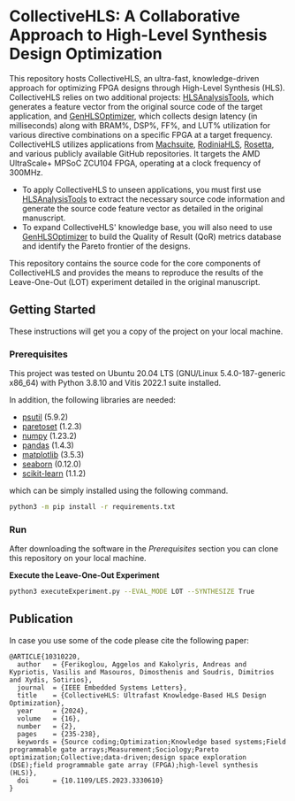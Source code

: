 # CollectiveHLS: A Collaborative Approach to High-Level Synthesis Design Optimization

This repository hosts CollectiveHLS, an ultra-fast, knowledge-driven approach for optimizing FPGA designs through High-Level Synthesis (HLS). CollectiveHLS relies on two additional projects: [HLSAnalysisTools](https://github.com/aferikoglou/HLSAnalysisTools), which generates a feature vector from the original source code of the target application, and [GenHLSOptimizer](https://github.com/aferikoglou/GenHLSOptimizer), which collects design latency (in milliseconds) along with BRAM%, DSP%, FF%, and LUT% utilization for various directive combinations on a specific FPGA at a target frequency. CollectiveHLS utilizes applications from [Machsuite](https://github.com/breagen/MachSuite), [RodiniaHLS](https://github.com/SFU-HiAccel/rodinia-hls), [Rosetta](https://github.com/cornell-zhang/rosetta), and various publicly available GitHub repositories. It targets the AMD UltraScale+ MPSoC ZCU104 FPGA, operating at a clock frequency of 300MHz. 
* To apply CollectiveHLS to unseen applications, you must first use [HLSAnalysisTools](https://github.com/aferikoglou/HLSAnalysisTools) to extract the necessary source code information and generate the source code feature vector as detailed in the original manuscript.
* To expand CollectiveHLS' knowledge base, you will also need to use [GenHLSOptimizer](https://github.com/aferikoglou/GenHLSOptimizer) to build the Quality of Result (QoR) metrics database and identify the Pareto frontier of the designs.

This repository contains the source code for the core components of CollectiveHLS and provides the means to reproduce the results of the Leave-One-Out (LOT) experiment detailed in the original manuscript.

## Getting Started

These instructions will get you a copy of the project on your local machine.

### Prerequisites

This project was tested on Ubuntu 20.04 LTS (GNU/Linux 5.4.0-187-generic x86_64) with Python 3.8.10 and Vitis 2022.1 suite installed. 

In addition, the following libraries are needed:

* [psutil](https://pypi.org/project/psutil/) (5.9.2)
* [paretoset](https://pypi.org/project/paretoset/) (1.2.3)
* [numpy](https://pypi.org/project/numpy/) (1.23.2)
* [pandas](https://pypi.org/project/pandas/) (1.4.3)
* [matplotlib](https://pypi.org/project/matplotlib/) (3.5.3)
* [seaborn](https://pypi.org/project/seaborn/) (0.12.0)
* [scikit-learn](https://pypi.org/project/scikit-learn/) (1.1.2)

which can be simply installed using the following command.

```bash
python3 -m pip install -r requirements.txt
```

### Run

After downloading the software in the *Prerequisites* section you can clone this repository on your local machine.

**Execute the Leave-One-Out Experiment**

```bash
python3 executeExperiment.py --EVAL_MODE LOT --SYNTHESIZE True
```

## Publication

In case you use some of the code please cite the following paper:

```
@ARTICLE{10310220,
  author   = {Ferikoglou, Aggelos and Kakolyris, Andreas and Kypriotis, Vasilis and Masouros, Dimosthenis and Soudris, Dimitrios and Xydis, Sotirios},
  journal  = {IEEE Embedded Systems Letters}, 
  title    = {CollectiveHLS: Ultrafast Knowledge-Based HLS Design Optimization}, 
  year     = {2024},
  volume   = {16},
  number   = {2},
  pages    = {235-238},
  keywords = {Source coding;Optimization;Knowledge based systems;Field programmable gate arrays;Measurement;Sociology;Pareto optimization;Collective;data-driven;design space exploration (DSE);field programmable gate array (FPGA);high-level synthesis (HLS)},
  doi      = {10.1109/LES.2023.3330610}
}
```
